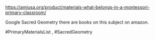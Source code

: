 https://amiusa.org/product/materials-what-belongs-in-a-montessori-primary-classroom/

Google Sacred Geometry there are books on this subject on amazon. 


#PrimaryMaterialsList , #SacredGeometry

